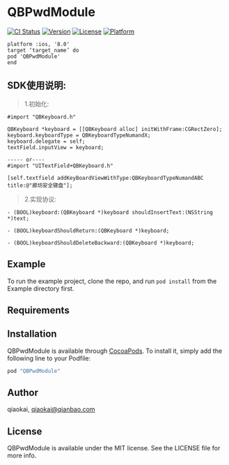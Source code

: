 # QBPwdModule

[![CI Status](http://img.shields.io/travis/qiaokai/QBPwdModule.svg?style=flat)](https://travis-ci.org/qiaokai/QBPwdModule)
[![Version](https://img.shields.io/cocoapods/v/QBPwdModule.svg?style=flat)](http://cocoapods.org/pods/QBPwdModule)
[![License](https://img.shields.io/cocoapods/l/QBPwdModule.svg?style=flat)](http://cocoapods.org/pods/QBPwdModule)
[![Platform](https://img.shields.io/cocoapods/p/QBPwdModule.svg?style=flat)](http://cocoapods.org/pods/QBPwdModule)

```
platform :ios, '8.0'
target ‘target_name’ do
pod 'QBPwdModule'
end
```

SDK使用说明:<br>
---------------

>1.初始化:<br>

```
#import "QBKeyboard.h"

QBKeyboard *keyboard = [[QBKeyboard alloc] initWithFrame:CGRectZero];
keyboard.keyboardType = QBKeyboardTypeNumandX;
keyboard.delegate = self;
textField.inputView = keyboard;

----- or----
#import "UITextField+QBKeyboard.h"

[self.textfield addKeyBoardViewWithType:QBKeyboardTypeNumandABC title:@"廊坊安全键盘"];
```

>2.实现协议:<br>

```
- (BOOL)keyboard:(QBKeyboard *)keyboard shouldInsertText:(NSString *)text;
```

```
- (BOOL)keyboardShouldReturn:(QBKeyboard *)keyboard;
```

```
- (BOOL)keyboardShouldDeleteBackward:(QBKeyboard *)keyboard;
```

## Example

To run the example project, clone the repo, and run `pod install` from the Example directory first.

## Requirements

## Installation

QBPwdModule is available through [CocoaPods](http://cocoapods.org). To install
it, simply add the following line to your Podfile:

```ruby
pod "QBPwdModule"
```

## Author

qiaokai, qiaokai@qianbao.com

## License

QBPwdModule is available under the MIT license. See the LICENSE file for more info.

